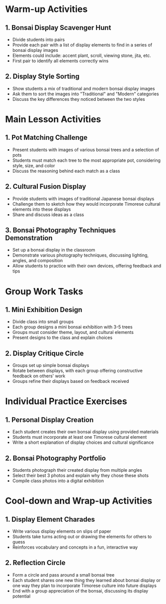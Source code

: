 # Warm-up Activities

## 1. Bonsai Display Scavenger Hunt
- Divide students into pairs
- Provide each pair with a list of display elements to find in a series of bonsai display images
- Elements could include: accent plant, scroll, viewing stone, jita, etc.
- First pair to identify all elements correctly wins

## 2. Display Style Sorting
- Show students a mix of traditional and modern bonsai display images
- Ask them to sort the images into "Traditional" and "Modern" categories
- Discuss the key differences they noticed between the two styles

# Main Lesson Activities

## 1. Pot Matching Challenge
- Present students with images of various bonsai trees and a selection of pots
- Students must match each tree to the most appropriate pot, considering style, size, and color
- Discuss the reasoning behind each match as a class

## 2. Cultural Fusion Display
- Provide students with images of traditional Japanese bonsai displays
- Challenge them to sketch how they would incorporate Timorese cultural elements into these displays
- Share and discuss ideas as a class

## 3. Bonsai Photography Techniques Demonstration
- Set up a bonsai display in the classroom
- Demonstrate various photography techniques, discussing lighting, angles, and composition
- Allow students to practice with their own devices, offering feedback and tips

# Group Work Tasks

## 1. Mini Exhibition Design
- Divide class into small groups
- Each group designs a mini bonsai exhibition with 3-5 trees
- Groups must consider theme, layout, and cultural elements
- Present designs to the class and explain choices

## 2. Display Critique Circle
- Groups set up simple bonsai displays
- Rotate between displays, with each group offering constructive feedback on others' work
- Groups refine their displays based on feedback received

# Individual Practice Exercises

## 1. Personal Display Creation
- Each student creates their own bonsai display using provided materials
- Students must incorporate at least one Timorese cultural element
- Write a short explanation of display choices and cultural significance

## 2. Bonsai Photography Portfolio
- Students photograph their created display from multiple angles
- Select their best 3 photos and explain why they chose these shots
- Compile class photos into a digital exhibition

# Cool-down and Wrap-up Activities

## 1. Display Element Charades
- Write various display elements on slips of paper
- Students take turns acting out or drawing the elements for others to guess
- Reinforces vocabulary and concepts in a fun, interactive way

## 2. Reflection Circle
- Form a circle and pass around a small bonsai tree
- Each student shares one new thing they learned about bonsai display or one way they plan to incorporate Timorese culture into future displays
- End with a group appreciation of the bonsai, discussing its display potential